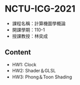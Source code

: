 # NCTU-ICG-2021
 
- 課程名稱：計算機圖學概論
- 開課學期：110-1
- 授課教授：林奕成

## Content
- HW1: Clock
- HW2: Shader＆GLSL
- HW3: Phong＆Toon Shading